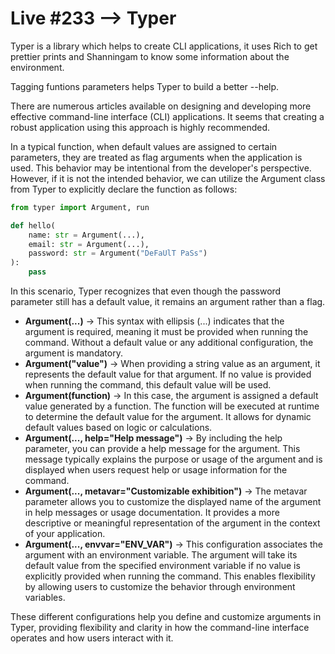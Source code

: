 # Live #233 --> Typer

Typer is a library which helps to create CLI applications, it uses Rich to get 
prettier prints and Shanningam to know some information about the environment.

Tagging funtions parameters helps Typer to build a better --help.

There are numerous articles available on designing and developing more effective command-line interface (CLI) applications. It seems that creating a robust application using this approach is highly recommended.

In a typical function, when default values are assigned to certain parameters, they are treated as flag arguments when the application is used. This behavior may be intentional from the developer's perspective. However, if it is not the intended behavior, we can utilize the Argument class from Typer to explicitly declare the function as follows:

```Python
from typer import Argument, run

def hello(
    name: str = Argument(...),
    email: str = Argument(...),
    password: str = Argument("DeFaUlT PaSs")
):
    pass
```

In this scenario, Typer recognizes that even though the password parameter still has a default value, it remains an argument rather than a flag.

- **Argument(...)** -> This syntax with ellipsis (...) indicates that the argument is required, meaning it must be provided when running the command. Without a default value or any additional configuration, the argument is mandatory.
- **Argument("value")** -> When providing a string value as an argument, it represents the default value for that argument. If no value is provided when running the command, this default value will be used.
- **Argument(function)** -> In this case, the argument is assigned a default value generated by a function. The function will be executed at runtime to determine the default value for the argument. It allows for dynamic default values based on logic or calculations.
- **Argument(..., help="Help message")** -> By including the help parameter, you can provide a help message for the argument. This message typically explains the purpose or usage of the argument and is displayed when users request help or usage information for the command.
- **Argument(..., metavar="Customizable exhibition")** -> The metavar parameter allows you to customize the displayed name of the argument in help messages or usage documentation. It provides a more descriptive or meaningful representation of the argument in the context of your application.
- **Argument(..., envvar="ENV_VAR")** -> This configuration associates the argument with an environment variable. The argument will take its default value from the specified environment variable if no value is explicitly provided when running the command. This enables flexibility by allowing users to customize the behavior through environment variables.

These different configurations help you define and customize arguments in Typer, providing flexibility and clarity in how the command-line interface operates and how users interact with it.